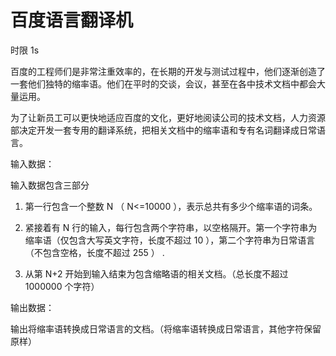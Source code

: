 # 百度语言翻译机 

时限 1s 

百度的工程师们是非常注重效率的，在长期的开发与测试过程中，他们逐渐创造了一套他们独特的缩率语。他们在平时的交谈，会议，甚至在各中技术文档中都会大量运用。 

为了让新员工可以更快地适应百度的文化，更好地阅读公司的技术文档，人力资源部决定开发一套专用的翻译系统，把相关文档中的缩率语和专有名词翻译成日常语言。 

输入数据： 

输入数据包含三部分 

1. 第一行包含一个整数 N （ N<=10000 ），表示总共有多少个缩率语的词条。 

2. 紧接着有 N 行的输入，每行包含两个字符串，以空格隔开。第一个字符串为缩率语（仅包含大写英文字符，长度不超过 10 ），第二个字符串为日常语言（不包含空格，长度不超过 255 ） . 

3. 从第 N+2 开始到输入结束为包含缩略语的相关文档。（总长度不超过 1000000 个字符） 

输出数据： 

输出将缩率语转换成日常语言的文档。（将缩率语转换成日常语言，其他字符保留原样）
